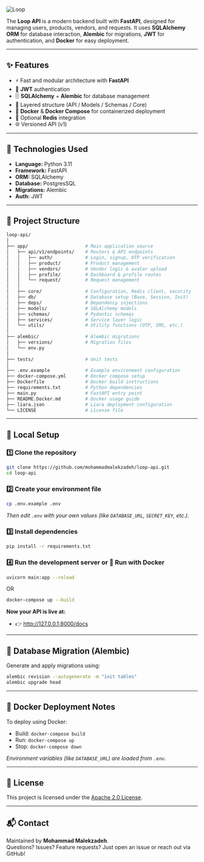 ![Loop](https://www.lloop.ir/icon/favicon.png)

The **Loop API** is a modern backend built with **FastAPI**, designed for managing users, products, vendors, and requests.
It uses **SQLAlchemy ORM** for database interaction, **Alembic** for migrations, **JWT** for authentication, and **Docker** for easy deployment.

---

## ✨ Features

- ⚡ Fast and modular architecture with **FastAPI**
- 🔐 **JWT** authentication
- 🗄️ **SQLAlchemy** + **Alembic** for database management
- 🧱 Layered structure (API / Models / Schemas / Core)
- 🐳 **Docker** & **Docker Compose** for containerized deployment
- 🔁 Optional **Redis** integration
- 🌐 Versioned API (v1)

---

## 📌 Technologies Used

- **Language:** Python 3.11
- **Framework:** FastAPI
- **ORM:** SQLAlchemy
- **Database:** PostgresSQL
- **Migrations:** Alembic
- **Auth:** JWT

---

## 📂 Project Structure

```bash
loop-api/
│
├── app/                     # Main application source
│   ├── api/v1/endpoints/    # Routers & API endpoints
│   │   ├── auth/            # Login, signup, OTP verification
│   │   ├── product/         # Product management
│   │   ├── vendors/         # Vendor logic & avatar upload
│   │   ├── profile/         # Dashboard & profile routes
│   │   └── request/         # Request management
│   │
│   ├── core/                # Configuration, Redis client, security
│   ├── db/                  # Database setup (Base, Session, Init)
│   ├── deps/                # Dependency injections
│   ├── models/              # SQLAlchemy models
│   ├── schemas/             # Pydantic schemas
│   ├── services/            # Service layer logic
│   └── utils/               # Utility functions (OTP, SMS, etc.)
│
├── alembic/                 # Alembic migrations
│   ├── versions/            # Migration files
│   └── env.py
│
├── tests/                   # Unit tests
│
├── .env.example             # Example environment configuration
├── docker-compose.yml       # Docker compose setup
├── Dockerfile               # Docker build instructions
├── requirements.txt         # Python dependencies
├── main.py                  # FastAPI entry point
├── README.Docker.md         # Docker usage guide
├── liara.json               # Liara deployment configuration
└── LICENSE                  # License file
```

---

## 🧩 Local Setup

### 1️⃣ Clone the repository
```bash
git clone https://github.com/mohammadmalekzadeh/loop-api.git
cd loop-api
```

### 2️⃣ Create your environment file
```bash
cp .env.example .env
```
*Then edit `.env` with your own values (like `DATABASE_URL`, `SECRET_KEY`, etc.).*

### 3️⃣ Install dependencies
```bash
pip install -r requirements.txt
```

### 4️⃣ Run the development server or 🐳 Run with Docker
```bash
uvicorn main:app --reload
```
OR
```bash
docker-compose up --build
```
**Now your API is live at:**
- 👉 http://127.0.0.1:8000/docs
---

## 🔁 Database Migration (Alembic)
Generate and apply migrations using:
```bash
alembic revision --autogenerate -m "init tables"
alembic upgrade head
```

---
## 🧱 Docker Deployment Notes

To deploy using Docker:
- Build: `docker-compose build`
- Run: `docker-compose up`
- Stop: `docker-compose down`

*Environment variables (like `DATABASE_URL`) are loaded from `.env`.*

---

## 📜 License

This project is licensed under the [Apache 2.0 License](LICENSE).

---

## 📬 Contact
Maintained by **Mohammad Malekzadeh**.  
Questions? Issues? Feature requests? Just open an issue or reach out via GitHub!
